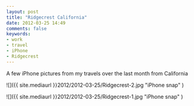 ```yaml
---
layout: post
title: "Ridgecrest California"
date: 2012-03-25 14:49
comments: false
keywords:
- work
- travel
- iPhone
- Ridgecrest
---
```

A few iPhone pictures from my travels over the last month from California


![]({{ site.mediaurl }}2012/2012-03-25/Ridgecrest-2.jpg "iPhone snap" )






![]({{ site.mediaurl }}2012/2012-03-25/Ridgecrest-1.jpg "iPhone snap" )

